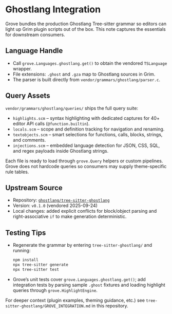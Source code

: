 # Ghostlang Integration

Grove bundles the production Ghostlang Tree-sitter grammar so editors can light up Grim plugin scripts out of the box. This note captures the essentials for downstream consumers.

## Language Handle

- Call `grove.Languages.ghostlang.get()` to obtain the vendored `TSLanguage` wrapper.
- File extensions: `.ghost` and `.gza` map to Ghostlang sources in Grim.
- The parser is built directly from `vendor/grammars/ghostlang/parser.c`.

## Query Assets

`vendor/grammars/ghostlang/queries/` ships the full query suite:

- `highlights.scm` – syntax highlighting with dedicated captures for 40+ editor API calls (`@function.builtin`).
- `locals.scm` – scope and definition tracking for navigation and renaming.
- `textobjects.scm` – smart selections for functions, calls, blocks, strings, and comments.
- `injections.scm` – embedded language detection for JSON, CSS, SQL, and regex payloads inside Ghostlang strings.

Each file is ready to load through `grove.Query` helpers or custom pipelines. Grove does not hardcode queries so consumers may supply theme-specific rule tables.

## Upstream Source

- Repository: [`ghostlang/tree-sitter-ghostlang`](https://github.com/ghostlang/tree-sitter-ghostlang)
- Version: `v0.1.0` (vendored 2025-09-24)
- Local changes: added explicit conflicts for block/object parsing and right-associative `if` to make generation deterministic.

## Testing Tips

- Regenerate the grammar by entering `tree-sitter-ghostlang/` and running:

  ```bash
  npm install
  npx tree-sitter generate
  npx tree-sitter test
  ```

- Grove’s unit tests cover `grove.Languages.ghostlang.get()`; add integration tests by parsing sample `.ghost` fixtures and loading highlight queries through `grove.HighlightEngine`.

For deeper context (plugin examples, theming guidance, etc.) see `tree-sitter-ghostlang/GROVE_INTEGRATION.md` in this repository.
